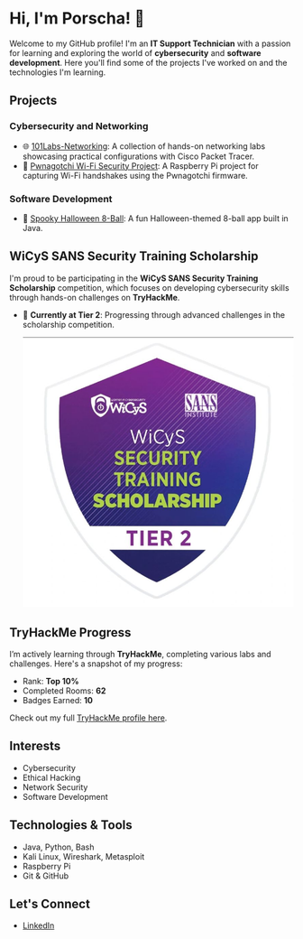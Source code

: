 
# Hi, I'm Porscha! 👋

Welcome to my GitHub profile! I'm an **IT Support Technician** with a passion for learning and exploring the world of **cybersecurity** and **software development**. Here you'll find some of the projects I've worked on and the technologies I'm learning.

## Projects

### Cybersecurity and Networking
- 🌐 [101Labs-Networking](https://github.com/polucio/101Labs-Networking): A collection of hands-on networking labs showcasing practical configurations with Cisco Packet Tracer.
- 👾 [Pwnagotchi Wi-Fi Security Project](https://github.com/polucio/pwnagotchi-wifi-security): A Raspberry Pi project for capturing Wi-Fi handshakes using the Pwnagotchi firmware.

### Software Development
- 🎃 [Spooky Halloween 8-Ball](https://github.com/polucio/Halloween8BallJava): A fun Halloween-themed 8-ball app built in Java.


## WiCyS SANS Security Training Scholarship
I'm proud to be participating in the **WiCyS SANS Security Training Scholarship** competition, which focuses on developing cybersecurity skills through hands-on challenges on **TryHackMe**.

- 🌟 **Currently at Tier 2**: Progressing through advanced challenges in the scholarship competition.

  ![WiCyS SANS Tier 2 Badge](https://github.com/polucio/polucio/blob/main/Tier2Badge.jpg?raw=true)

## TryHackMe Progress
I’m actively learning through **TryHackMe**, completing various labs and challenges. Here's a snapshot of my progress:

- Rank: **Top 10%**
- Completed Rooms: **62**
- Badges Earned: **10**

Check out my full [TryHackMe profile here](https://tryhackme.com/r/p/Plucio).

## Interests
- Cybersecurity
- Ethical Hacking
- Network Security
- Software Development

## Technologies & Tools
- Java, Python, Bash
- Kali Linux, Wireshark, Metasploit
- Raspberry Pi
- Git & GitHub

## Let's Connect
- [LinkedIn](https://linkedin.com/in/porscha-lucio)
